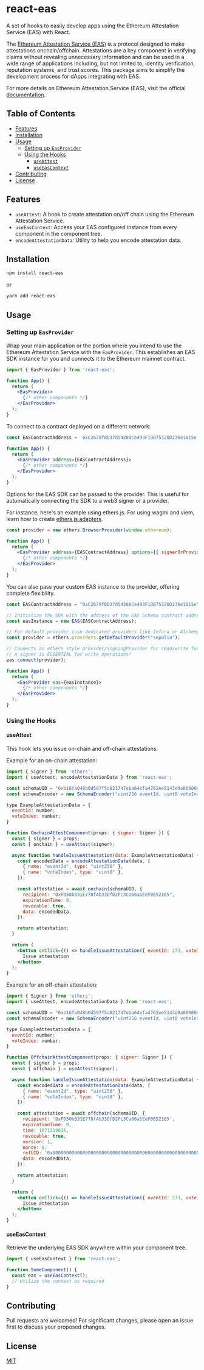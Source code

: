 
# react-eas

A set of hooks to easily develop apps using the Ethereum Attestation Service (EAS) with React.

The [Ethereum Attestation Service (EAS)](https://attest.sh/) is a protocol designed to make attestations onchain/offchain. Attestations are a key component in verifying claims without revealing unnecessary information and can be used in a wide range of applications including, but not limited to, identity verification, reputation systems, and trust scores. This package aims to simplify the development process for dApps integrating with EAS.

For more details on Ethereum Attestation Service (EAS), visit the official [documentation](https://docs.attest.sh/).

## Table of Contents

- [Features](#features)
- [Installation](#installation)
- [Usage](#usage)
  - [Setting up `EasProvider`](#setting-up-easprovider)
  - [Using the Hooks](#using-the-hooks)
    - [`useAttest`](#useattest)
    - [`useEasContext`](#useeascontext)
- [Contributing](#contributing)
- [License](#license)

## Features

- `useAttest`: A hook to create attestation on/off chain using the Ethereum Attestation Service.
- `useEasContext`: Access your EAS configured instance from every component in the component tree.
- `encodeAttestationData`: Utility to help you encode attestation data.

## Installation

```bash
npm install react-eas
```

or

```bash
yarn add react-eas
```


## Usage

### Setting up `EasProvider`

Wrap your main application or the portion where you intend to use the Ethereum Attestation Service with the `EasProvider`. This establishes an EAS SDK instance for you and connects it to the Ethereum mainnet contract.

```jsx
import { EasProvider } from 'react-eas';

function App() {
  return (
    <EasProvider>
      {/* other components */}
    </EasProvider>
  );
}
```

To connect to a contract deployed on a different network:

```jsx
const EASContractAddress = '0xC2679fBD37d54388Ce493F1DB75320D236e1815e'; // Sepolia v0.26

function App() {
  return (
    <EasProvider address={EASContractAddress}>
      {/* other components */}
    </EasProvider>
  );
}
```

Options for the EAS SDK can be passed to the provider. This is useful for automatically connecting the SDK to a web3 signer or a provider.

For instance, here's an example using ethers.js. For using wagmi and viem, learn how to create [ethers.js adapters](https://wagmi.sh/core/ethers-adapters#public-client--provider).

```jsx
const provider = new ethers.BrowserProvider(window.ethereum);

function App() {
  return (
    <EasProvider address={EASContractAddress} options={{ signerOrProvider: provider }}>
      {/* other components */}
    </EasProvider>
  );
}
```

You can also pass your custom EAS instance to the provider, offering complete flexibility.

```jsx
const EASContractAddress = "0xC2679fBD37d54388Ce493F1DB75320D236e1815e"; // Sepolia v0.26

// Initialize the SDK with the address of the EAS Schema contract address
const easInstance = new EAS(EASContractAddress);

// For default provider (use dedicated providers like Infura or Alchemy in production)
const provider = ethers.providers.getDefaultProvider("sepolia");

// Connects an ethers style provider/signingProvider for read/write functions.
// A signer is ESSENTIAL for write operations!
eas.connect(provider);

function App() {
  return (
    <EasProvider eas={easInstance}>
      {/* other components */}
    </EasProvider>
  );
}
```

### Using the Hooks

#### useAttest

This hook lets you issue on-chain and off-chain attestations.

Example for an on-chain attestation:

```jsx
import { Signer } from 'ethers';
import { useAttest, encodeAttestationData } from 'react-eas';

const schemaUID = "0xb16fa048b0d597f5a821747eba64efa4762ee5143e9a80600d0005386edfc995";
const schemaEncoder = new SchemaEncoder("uint256 eventId, uint8 voteIndex");

type ExampleAttestationData = {
  eventId: number;
  voteIndex: number;
}

function OnchainAttestComponent(props: { signer: Signer }) {
  const { signer } = props;
  const { onchain } = useAttest(signer);

  async function handleIssueAttestation(data: ExampleAttestationData) {
    const encodedData = encodeAttestationData(data, [
      { name: "eventId", type: "uint256" },
      { name: "voteIndex", type: "uint8" },
    ]);

    const attestation = await onchain(schemaUID, {
      recipient: "0xFD50b031E778fAb33DfD2Fc3Ca66a1EeF0652165",
      expirationTime: 0,
      revocable: true,
      data: encodedData,
    });

    return attestation;
  }

  return (
    <button onClick={() => handleIssueAttestation({ eventId: 273, voteIndex: 1 })}>
      Issue attestation
    </button>
  );
}
```

Example for an off-chain attestation:

```jsx
import { Signer } from 'ethers';
import { useAttest, encodeAttestationData } from 'react-eas';

const schemaUID = "0xb16fa048b0d597f5a821747eba64efa4762ee5143e9a80600d0005386edfc995";
const schemaEncoder = new SchemaEncoder("uint256 eventId, uint8 voteIndex");

type ExampleAttestationData = {
  eventId: number;
  voteIndex: number;
}

function OffchainAttestComponent(props: { signer: Signer }) {
  const { signer } = props;
  const { offchain } = useAttest(signer);

  async function handleIssueAttestation(data: ExampleAttestationData) {
    const encodedData = encodeAttestationData(data, [
      { name: "eventId", type: "uint256" },
      { name: "voteIndex", type: "uint8" },
    ]);

    const attestation = await offchain(schemaUID, {
      recipient: '0xFD50b031E778fAb33DfD2Fc3Ca66a1EeF0652165',
      expirationTime: 0,
      time: 1671219636,
      revocable: true,
      version: 1,
      nonce: 0,
      refUID: '0x0000000000000000000000000000000000000000000000000000000000000000',
      data: encodedData,
    });

    return attestation;
  }

  return (
    <button onClick={() => handleIssueAttestation({ eventId: 273, voteIndex: 1 })}>
      Issue attestation
    </button>
  );
}
```

#### useEasContext

Retrieve the underlying EAS SDK anywhere within your component tree.

```jsx
import { useEasContext } from 'react-eas';

function SomeComponent() {
  const eas = useEasContext();
  // Utilize the context as required
}
```

## Contributing

Pull requests are welcomed! For significant changes, please open an issue first to discuss your proposed changes.

## License

[MIT](./LICENSE)
